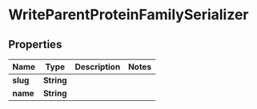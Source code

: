 
# WriteParentProteinFamilySerializer

## Properties
Name | Type | Description | Notes
------------ | ------------- | ------------- | -------------
**slug** | **String** |  | 
**name** | **String** |  | 



